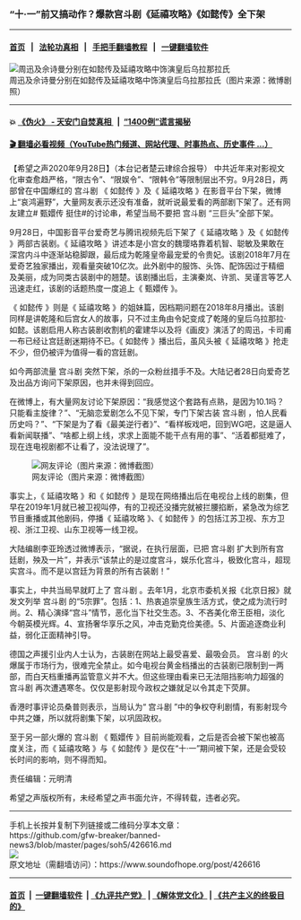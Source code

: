 ### “十·一”前又搞动作？爆款宫斗剧《延禧攻略》《如懿传》全下架
------------------------

#### [首页](https://github.com/gfw-breaker/banned-news3/blob/master/README.md) &nbsp;&nbsp;|&nbsp;&nbsp; [法轮功真相](https://github.com/begood0513/basic/blob/master/README.md)  &nbsp;&nbsp;|&nbsp;&nbsp; [手把手翻墙教程](https://github.com/gfw-breaker/guides/wiki)  &nbsp;&nbsp;|&nbsp;&nbsp; [一键翻墙软件](https://github.com/gfw-breaker/nogfw/blob/master/README.md)  



<div><img alt="周迅及佘诗曼分别在如懿传及延禧攻略中饰演皇后乌拉那拉氏" src="https://img.soundofhope.org/2020-09/01-1534594142-1601294722417.jpg"/>
<br/><figcaption class="caption">
 周迅及佘诗曼分别在如懿传及延禧攻略中饰演皇后乌拉那拉氏（图片来源：微博剧照）
</figcaption></div><hr/>

#### 💥 [《伪火》 - 天安门自焚真相 ](http://158.247.195.190:10000/videos/blog/weihuo.html)&nbsp; |&nbsp; [“1400例”谎言揭秘  ](http://158.247.195.190:10000/videos/blog/jiexi1400.html)

#### [ 🎬  翻墙必看视频（YouTube热门频道、网站代理、时事热点、历史事件 ...）](https://github.com/gfw-breaker/links/blob/master/banned.md)

<div><div class="Content__Wrapper sc-1bvya0-0 grZQxZ">
 <p class="meta-top">
  <span class="meta">
   【希望之声2020年9月28日】（本台记者楚云珒综合报导）
  </span>
  中共近年来对影视文化审查愈趋严格，“限古令”、“限娱令”、“限韩令”等限制层出不穷。9月28日，两部曾在中国爆红的
  <ok href="/term/127246">
   宫斗剧
  </ok>
  《
  <ok href="/term/127493">
   如懿传
  </ok>
  》及《
  <ok href="/term/114778">
   延禧攻略
  </ok>
  》在影音平台下架，微博上“哀鸿遍野”，大量网友表示还没有准备，就听说最爱看的两部剧下架了。还有网友建立#
  <ok href="/term/114775">
   甄嬛传
  </ok>
  挺住#的讨论串，希望当局不要把
  <ok href="/term/127246">
   宫斗剧
  </ok>
  “三巨头”全部下架。
 </p>
 <p>
  9月28日，中国影音平台爱奇艺与腾讯视频先后下架了《
  <ok href="/term/114778">
   延禧攻略
  </ok>
  》及《
  <ok href="/term/127493">
   如懿传
  </ok>
  》两部古装剧。《
  <ok href="/term/114778">
   延禧攻略
  </ok>
  》讲述本是小宫女的魏璎珞靠着机智、聪敏及果敢在深宫内斗中逐渐站稳脚跟，最后成为乾隆皇帝最宠爱的令贵妃。该剧2018年7月在爱奇艺独家播出，观看量突破10亿次。此外剧中的服饰、头饰、配饰因过于精细及美丽，成为同类古装剧中的翘楚。该剧播出后，主演秦岚、许凯、吴谨言等艺人迅速走红，该剧的话题热度一度追上《
  <ok href="/term/114775">
   甄嬛传
  </ok>
  》。
 </p>
 <div class="AD_Embed__Wrap-sc-1xslmin-0 igMuqX module desktop">
  <div>
  </div>
 </div>
 <p>
  《
  <ok href="/term/127493">
   如懿传
  </ok>
  》则是《
  <ok href="/term/114778">
   延禧攻略
  </ok>
  》的姐妹篇，因档期问题在2018年8月播出。该剧同样是讲乾隆和后宫女人的故事，只不过主角由令妃变成了乾隆的皇后乌拉那拉·如懿。该剧启用人称古装剧收割机的霍建华以及将《画皮》演活了的周迅，卡司甫一布已经让宫廷剧迷期待不已。《
  <ok href="/term/127493">
   如懿传
  </ok>
  》播出后，虽风头被《
  <ok href="/term/114778">
   延禧攻略
  </ok>
  》抢走不少，但仍被评为值得一看的宫廷剧。
 </p>
 <p>
  如今两部流量
  <ok href="/term/127246">
   宫斗剧
  </ok>
  突然下架，杀的一众粉丝措手不及。大陆记者28日向爱奇艺及出品方询问下架原因，也并未得到回应。
 </p>
 <p>
  在微博上，有大量网友讨论下架原因：“我感觉这个套路有点熟，是因为10.1吗？只能看主旋律？”、“无脑恋爱剧怎么不见下架，专门下架古装
  <ok href="/term/127246">
   宫斗剧
  </ok>
  ，怕人民看历史吗？”、“下架是为了看《最美逆行者》”、“看样板戏吧，回到WG吧，这是逼人看新闻联播”、“啥都上纲上线，求求上面能不能干点有用的事”、“活着都挺难了，现在连电视剧都不让看了，没法说理了”。
 </p>
 <figure class="OImage__StyledFigure-sc-1lfley0-0 hHSfVg">
  <img alt="网友评论（图片来源：微博截图）" src="https://img.soundofhope.org/2020-09/1601296097688.png"/>
  <br/><figcaption>
   网友评论（图片来源：微博截图）
  </figcaption>
 </figure>
 <p>
  事实上，《
  <ok href="/term/114778">
   延禧攻略
  </ok>
  》和《
  <ok href="/term/127493">
   如懿传
  </ok>
  》是现在网络播出后在电视台上线的剧集，但早在2019年1月就已被卫视叫停，有的卫视还没播完就被拦腰掐断，紧急改为综艺节目重播或其他剧码，停播《
  <ok href="/term/114778">
   延禧攻略
  </ok>
  》、《
  <ok href="/term/127493">
   如懿传
  </ok>
  》的包括江苏卫视、东方卫视、浙江卫视、山东卫视等一线卫视。
 </p>
 <p>
  大陆编剧李亚玲透过微博表示，“据说，在执行层面，已把
  <ok href="/term/127246">
   宫斗剧
  </ok>
  扩大到所有宫廷剧，殃及一片”，并表示“该禁止的是过度宫斗，娱乐化宫斗，极致化宫斗，超现实宫斗。而不是以宫廷为背景的所有古装剧！”
 </p>
 <p>
  事实上，中共当局早就盯上了
  <ok href="/term/127246">
   宫斗剧
  </ok>
  。去年1月，北京市委机关报《北京日报》就发文列举
  <ok href="/term/127246">
   宫斗剧
  </ok>
  的“5宗罪”。包括：1、热衷追崇皇族生活方式，使之成为流行时尚。2、精心演绎“宫斗”情节，恶化当下社交生态。3、不吝美化帝王臣相，淡化今朝英模光辉。4、宣扬奢华享乐之风，冲击克勤克俭美德。5、片面追逐商业利益，弱化正面精神引导。
 </p>
 <p>
  德国之声援引业内人士认为，古装剧在网站上最受喜爱、最吸会员。
  <ok href="/term/127246">
   宫斗剧
  </ok>
  的火爆属于市场行为，很难完全禁止。如今电视台黄金档播出的古装剧已限制到一两部，而白天档重播再监管意义并不大。但这些理由看来已无法阻挡影响力超强的
  <ok href="/term/127246">
   宫斗剧
  </ok>
  再次遭遇寒冬。仅仅是影射现今政权之嫌就足以令其走下荧屏。
 </p>
 <p>
  香港时事评论员桑普则表示，当局认为“
  <ok href="/term/127246">
   宫斗剧
  </ok>
  ”中的争权夺利剧情，有影射现今中共之嫌，所以就将剧集下架，以巩固政权。
 </p>
 <p>
  至于另一部火爆的
  <ok href="/term/127246">
   宫斗剧
  </ok>
  《
  <ok href="/term/114775">
   甄嬛传
  </ok>
  》目前尚能观看，之后是否会被下架也被高度关注，而《
  <ok href="/term/114778">
   延禧攻略
  </ok>
  》与《
  <ok href="/term/127493">
   如懿传
  </ok>
  》是仅在“十·一”期间被下架，还是会受较长时间的影响，则不得而知。
 </p>
 <p class="meta-btm">
  责任编辑：元明清
 </p>
 <p class="meta-btm">
  希望之声版权所有，未经希望之声书面允许，不得转载，违者必究。
 </p>
</div>
</div>
<hr/>
手机上长按并复制下列链接或二维码分享本文章：<br/>
https://github.com/gfw-breaker/banned-news3/blob/master/pages/soh5/426616.md <br/>
<a href='https://github.com/gfw-breaker/banned-news3/blob/master/pages/soh5/426616.md'><img src='https://github.com/gfw-breaker/banned-news3/blob/master/pages/soh5/426616.md.png'/></a> <br/>
原文地址（需翻墙访问）：https://www.soundofhope.org/post/426616


------------------------
#### [首页](https://github.com/gfw-breaker/banned-news3/blob/master/README.md) &nbsp;|&nbsp; [一键翻墙软件](https://github.com/gfw-breaker/nogfw/blob/master/README.md) &nbsp;| [《九评共产党》](https://github.com/gfw-breaker/9ping.md/blob/master/README.md#九评之一评共产党是什么) | [《解体党文化》](https://github.com/gfw-breaker/jtdwh.md/blob/master/README.md) | [《共产主义的终极目的》](https://github.com/gfw-breaker/gczydzjmd.md/blob/master/README.md)


<img src='http://gfw-breaker.win/banned-news3/pages/soh5/426616.md' width='0px' height='0px'/>